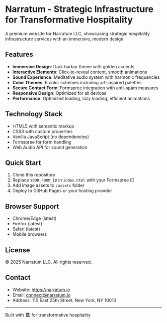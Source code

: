 # Narratum - Strategic Infrastructure for Transformative Hospitality

A premium website for Narratum LLC, showcasing strategic hospitality infrastructure services with an immersive, modern design.

## Features

- **Immersive Design**: Dark harbor theme with golden accents
- **Interactive Elements**: Click-to-reveal content, smooth animations
- **Sound Experience**: Meditative audio system with harmonic frequencies
- **Color Themes**: 6 color schemes including art-inspired palettes
- **Secure Contact Form**: Formspree integration with anti-spam measures
- **Responsive Design**: Optimized for all devices
- **Performance**: Optimized loading, lazy loading, efficient animations

## Technology Stack

- HTML5 with semantic markup
- CSS3 with custom properties
- Vanilla JavaScript (no dependencies)
- Formspree for form handling
- Web Audio API for sound generation

## Quick Start

1. Clone this repository
2. Replace `YOUR_FORM_ID` in `index.html` with your Formspree ID
3. Add image assets to `/assets` folder
4. Deploy to GitHub Pages or your hosting provider

## Browser Support

- Chrome/Edge (latest)
- Firefox (latest)
- Safari (latest)
- Mobile browsers

## License

© 2025 Narratum LLC. All rights reserved.

## Contact

- Website: https://narratum.io
- Email: connect@narratum.io
- Address: 110 East 25th Street, New York, NY 10010

---

Built with 🏛️ for transformative hospitality